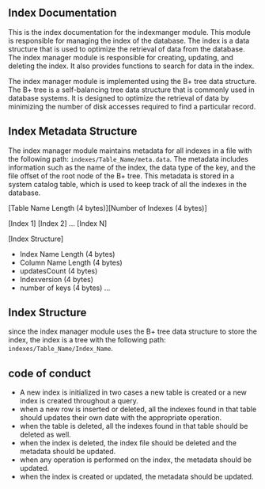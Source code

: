 ## Index Documentation
This is the index documentation for the indexmanger module. This module is responsible for managing the index of the database. The index is a data structure that is used to optimize the retrieval of data from the database. The index manager module is responsible for creating, updating, and deleting the index. It also provides functions to search for data in the index.

The index manager module is implemented using the B+ tree data structure. The B+ tree is a self-balancing tree data structure that is commonly used in database systems. It is designed to optimize the retrieval of data by minimizing the number of disk accesses required to find a particular record.

## Index Metadata Structure
The index manager module maintains metadata for all indexes in a file with the following path: `indexes/Table_Name/meta.data`. The metadata includes information such as the name of the index, the data type of the key, and the file offset of the root node of the B+ tree. This metadata is stored in a system catalog table, which is used to keep track of all the indexes in the database.

[Table Name Length (4 bytes)][Number of Indexes (4 bytes)]

[Index 1]
[Index 2]
...
[Index N]

[Index Structure]
- Index Name Length (4 bytes)
- Column Name Length (4 bytes)
- updatesCount (4 bytes)
- Indexversion (4 bytes)
- number of keys (4 bytes)
...

## Index Structure
since the index manager module uses the B+ tree data structure to store the index, the index is a tree with the following path: `indexes/Table_Name/Index_Name`.


## code of conduct
- A new index is initialized in two cases a new table is created or a new index is created throughout a query.
- when a new row is inserted or deleted, all the indexes found in that table should updates their own date with the appropriate operation.
- when the table is deleted, all the indexes found in that table should be deleted as well.
- when the index is deleted, the index file should be deleted and the metadata should be updated.
- when any operation is performed on the index, the metadata should be updated.
- when the index is created or updated, the metadata should be updated.